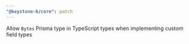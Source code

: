 ```yaml
---
"@keystone-6/core": patch
---
```


Allow `Bytes` Prisma type in TypeScript types when implementing custom field types
